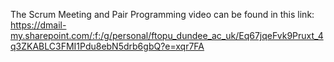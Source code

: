 The Scrum Meeting and Pair Programming video can be found in this link:
https://dmail-my.sharepoint.com/:f:/g/personal/ftopu_dundee_ac_uk/Eq67jqeFvk9Pruxt_4q3ZKABLC3FMI1Pdu8ebN5drb6gbQ?e=xqr7FA
